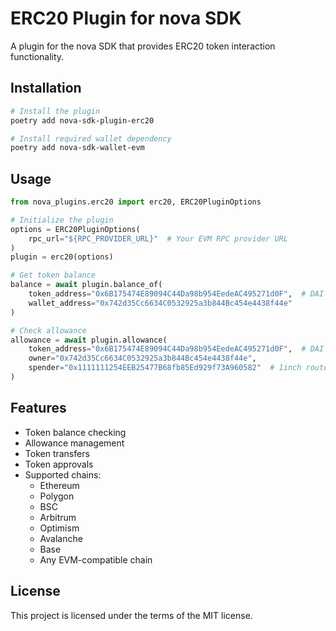 # ERC20 Plugin for nova SDK

A plugin for the nova SDK that provides ERC20 token interaction functionality.

## Installation

```bash
# Install the plugin
poetry add nova-sdk-plugin-erc20

# Install required wallet dependency
poetry add nova-sdk-wallet-evm
```

## Usage

```python
from nova_plugins.erc20 import erc20, ERC20PluginOptions

# Initialize the plugin
options = ERC20PluginOptions(
    rpc_url="${RPC_PROVIDER_URL}"  # Your EVM RPC provider URL
)
plugin = erc20(options)

# Get token balance
balance = await plugin.balance_of(
    token_address="0x6B175474E89094C44Da98b954EedeAC495271d0F",  # DAI token
    wallet_address="0x742d35Cc6634C0532925a3b844Bc454e4438f44e"
)

# Check allowance
allowance = await plugin.allowance(
    token_address="0x6B175474E89094C44Da98b954EedeAC495271d0F",  # DAI token
    owner="0x742d35Cc6634C0532925a3b844Bc454e4438f44e",
    spender="0x1111111254EEB25477B68fb85Ed929f73A960582"  # 1inch router
)
```

## Features

- Token balance checking
- Allowance management
- Token transfers
- Token approvals
- Supported chains:
  - Ethereum
  - Polygon
  - BSC
  - Arbitrum
  - Optimism
  - Avalanche
  - Base
  - Any EVM-compatible chain

## License

This project is licensed under the terms of the MIT license.
